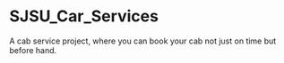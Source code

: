 # SJSU_Car_Services
A cab service project, where you can book your cab not just on time but before hand.
